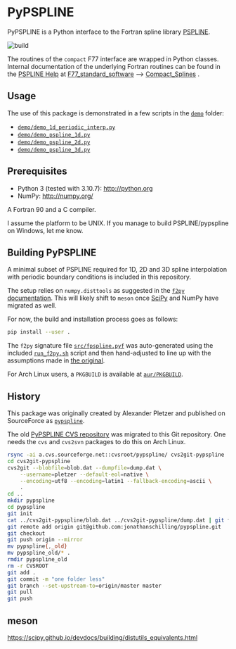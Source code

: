 # PyPSPLINE
PyPSPLINE is a Python interface to the Fortran spline library [PSPLINE](https://w3.pppl.gov/ntcc/PSPLINE/).

![build](https://github.com/jonathanschilling/pypspline3/actions/workflows/pypspline.yaml/badge.svg)

The routines of the `compact` F77 interface are wrapped in Python classes.
Internal documentation of the underlying Fortran routines can be found in the [PSPLINE Help](https://w3.pppl.gov/~pshare/help/pspline.htm)
at [F77_standard_software](https://w3.pppl.gov/~pshare/help/body_pspline_hlp.html#outfile24.html) --> [Compact_Splines](https://w3.pppl.gov/~pshare/help/body_pspline_hlp.html#outfile30.html) .

## Usage

The use of this package is demonstrated in a few scripts in the [`demo`](demo/) folder:

* [`demo/demo_1d_periodic_interp.py`](demo/demo_1d_periodic_interp.py)
* [`demo/demo_pspline_1d.py`](demo/demo_pspline_1d.py)
* [`demo/demo_pspline_2d.py`](demo/demo_pspline_2d.py)
* [`demo/demo_pspline_3d.py`](demo/demo_pspline_3d.py)

## Prerequisites

* Python 3 (tested with 3.10.7): http://python.org
* NumPy: http://numpy.org/

A Fortran 90 and a C compiler.

I assume the platform to be UNIX. If you manage to build PSPLINE/pypspline on Windows, let me know.

## Building PyPSPLINE

A minimal subset of PSPLINE required for 1D, 2D and 3D spline interpolation with periodic boundary conditions
is included in this repository.

The setup relies on `numpy.disttools` as suggested in the [`f2py` documentation](https://numpy.org/doc/stable/f2py/buildtools/distutils.html).
This will likely shift to `meson` once [SciPy](https://github.com/scipy/scipy/issues/13615) and NumPy have migrated as well.

For now, the build and installation process goes as follows:

```bash
pip install --user .
```

The `f2py` signature file [`src/fpspline.pyf`](src/fpspline.pyf) was auto-generated using the included [`run_f2py.sh`](run_f2py.sh) script
and then hand-adjusted to line up with the assumptions made in [the original](https://github.com/jonathanschilling/pypspline/blob/ab3a6858cb77345be1403be16061a27efdcd91a2/pypspline/fpspline/fpspline.pyf).

For Arch Linux users, a `PKGBUILD` is available at [`aur/PKGBUILD`](aur/PKGBUILD).

## History

This package was originally created by Alexander Pletzer
and published on SourceForce as [`pypspline`](https://sourceforge.net/projects/pypspline/).

The old [PyPSPLINE CVS repository](https://sourceforge.net/projects/pypspline/) was migrated to this Git repository.
One needs the `cvs` and `cvs2svn` packages to do this on Arch Linux.

```bash
rsync -ai a.cvs.sourceforge.net::cvsroot/pypspline/ cvs2git-pypspline
cd cvs2git-pypspline
cvs2git --blobfile=blob.dat --dumpfile=dump.dat \
    --username=pletzer --default-eol=native \
    --encoding=utf8 --encoding=latin1 --fallback-encoding=ascii \
    .
cd ..
mkdir pypspline
cd pypspline
git init
cat ../cvs2git-pypspline/blob.dat ../cvs2git-pypspline/dump.dat | git fast-import
git remote add origin git@github.com:jonathanschilling/pypspline.git
git checkout
git push origin --mirror
mv pypspline{,_old}
mv pypspline_old/* .
rmdir pypspline_old
rm -r CVSROOT
git add .
git commit -m "one folder less"
git branch --set-upstream-to=origin/master master
git pull
git push
```

## meson

https://scipy.github.io/devdocs/building/distutils_equivalents.html
